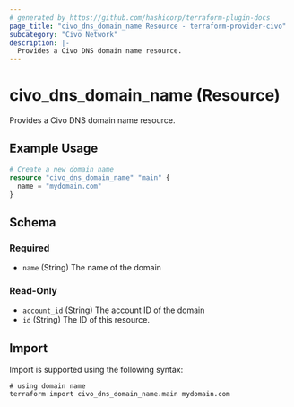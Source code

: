 ```yaml
---
# generated by https://github.com/hashicorp/terraform-plugin-docs
page_title: "civo_dns_domain_name Resource - terraform-provider-civo"
subcategory: "Civo Network"
description: |-
  Provides a Civo DNS domain name resource.
---
```


# civo_dns_domain_name (Resource)

Provides a Civo DNS domain name resource.

## Example Usage

```terraform
# Create a new domain name
resource "civo_dns_domain_name" "main" {
  name = "mydomain.com"
}
```

<!-- schema generated by tfplugindocs -->
## Schema

### Required

- `name` (String) The name of the domain

### Read-Only

- `account_id` (String) The account ID of the domain
- `id` (String) The ID of this resource.

## Import

Import is supported using the following syntax:

```shell
# using domain name
terraform import civo_dns_domain_name.main mydomain.com
```
